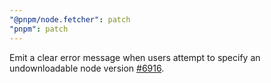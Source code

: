 ```yaml
---
"@pnpm/node.fetcher": patch
"pnpm": patch
---
```


Emit a clear error message when users attempt to specify an undownloadable node version [#6916](https://github.com/pnpm/pnpm/pull/6916).
